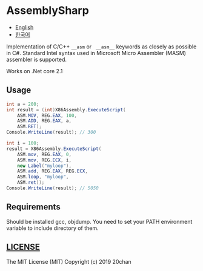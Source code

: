 # AssemblySharp

- [English](Readme.md)
- [한국어](Readme.ko.md)

Implementation of  C/C++ `__asm` or ` __asm__` keywords as closely as possible in C#.
Standard Intel syntax used in Microsoft Micro Assembler (MASM) assembler is supported.

Works on .Net core 2.1

## Usage

```csharp
int a = 200;
int result = (int)X86Assembly.ExecuteScript(
    ASM.MOV, REG.EAX, 100,
    ASM.ADD, REG.EAX, a,
    ASM.RET);
Console.WriteLine(result); // 300
```


```csharp
int i = 100;
result = X86Assembly.ExecuteScript(
    ASM.mov, REG.EAX, 0,
    ASM.mov, REG.ECX, i,
    new Label("myloop"),
    ASM.add, REG.EAX, REG.ECX,
    ASM.loop, "myloop",
    ASM.ret));
Console.WriteLine(result); // 5050
```

## Requirements

Should be installed gcc, objdump. You need to set your PATH environment variable to include directory of them.


## [LICENSE](/LICENSE)

The MIT License (MIT) Copyright (c) 2019 20chan

